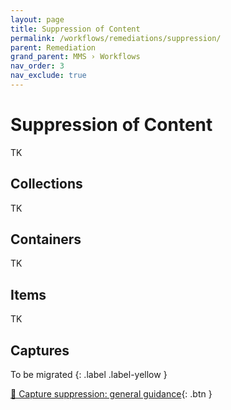 ```yaml
---
layout: page
title: Suppression of Content
permalink: /workflows/remediations/suppression/
parent: Remediation
grand_parent: MMS › Workflows
nav_order: 3
nav_exclude: true
---
```


# Suppression of Content
TK

## Collections
TK

## Containers
TK

## Items
TK

## Captures
To be migrated
{: .label .label-yellow }

[📄 Capture suppression: general guidance](https://docs.google.com/document/d/1uh5Q-t3KwIkczBgRENYYtLJ4w49YPYJbMQqnsp6py9c/edit){: .btn }